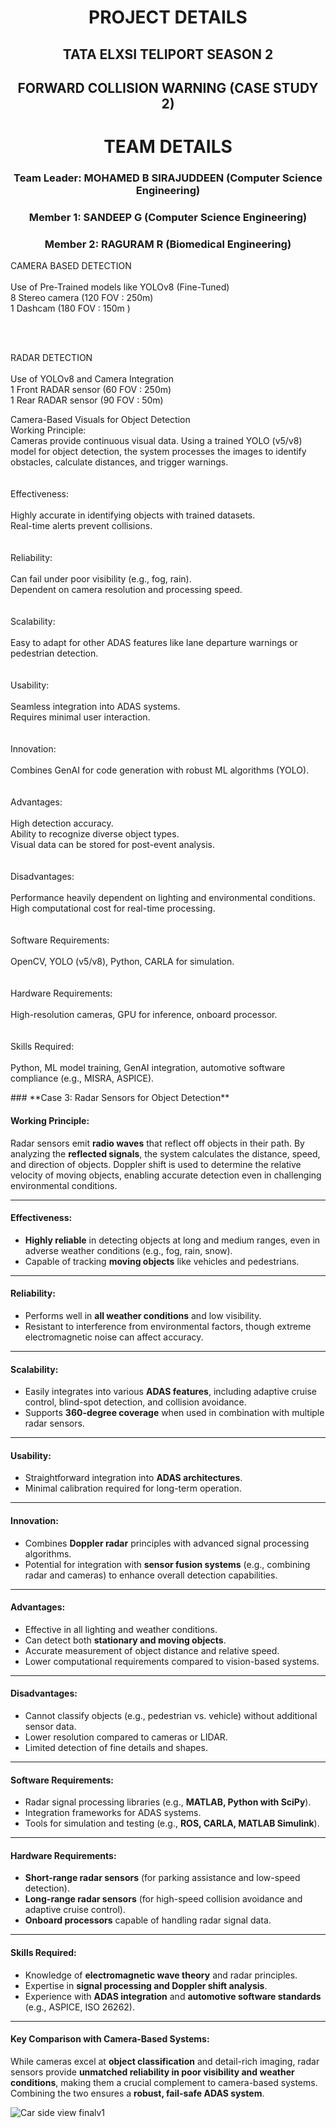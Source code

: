 
<h1 align="center">PROJECT DETAILS</h1>
<h2 align="center">TATA ELXSI TELIPORT SEASON 2</h2>
<h2 align="center">FORWARD COLLISION WARNING (CASE STUDY 2)</h2>
<h1 align="center">TEAM DETAILS</h1>
<h3 align='center'>Team Leader: 	MOHAMED B SIRAJUDDEEN 	(Computer Science Engineering)</h3>
<h3 align='center'>Member 1: 	SANDEEP G 			(Computer Science Engineering)</h3>
<h3 align='center'>Member 2: 	RAGURAM R 			(Biomedical Engineering)</h3>

<p>CAMERA BASED DETECTION <br/><br/>
Use of Pre-Trained models like YOLOv8 (Fine-Tuned)<br/>8 Stereo camera (120 FOV : 250m)<br/>1 Dashcam (180 FOV : 150m )
</p>
<br/>
<br/>
<p>
RADAR DETECTION<br/><br/>
Use of YOLOv8 and Camera Integration<br/>1 Front RADAR sensor (60 FOV : 250m)<br/>1 Rear RADAR sensor (90 FOV : 50m)
</p>

<p>
Camera-Based Visuals for Object Detection<br/>
Working Principle:<br/>
Cameras provide continuous visual data. Using a trained YOLO (v5/v8) model for object detection, the system processes the images to identify obstacles, calculate distances, and trigger warnings.<br/>
<br/><br/>
Effectiveness:<br/>
<br/>
Highly accurate in identifying objects with trained datasets.<br/>
Real-time alerts prevent collisions.<br/>
  <br/><br/>
Reliability:<br/>
<br/>
Can fail under poor visibility (e.g., fog, rain).<br/>
Dependent on camera resolution and processing speed.<br/>
  <br/><br/>
Scalability:<br/>
<br/>
Easy to adapt for other ADAS features like lane departure warnings or pedestrian detection.<br/>
<br/><br/>
  Usability:<br/>
<br/>
Seamless integration into ADAS systems.<br/>
Requires minimal user interaction.<br/>
  <br/><br/>
Innovation:<br/>
<br/>
Combines GenAI for code generation with robust ML algorithms (YOLO).<br/><br/><br/>
Advantages:<br/>
<br/>
High detection accuracy.<br/>
Ability to recognize diverse object types.<br/>
Visual data can be stored for post-event analysis.<br/>
<br/><br/>
Disadvantages:<br/>
<br/>
Performance heavily dependent on lighting and environmental conditions.<br/>
High computational cost for real-time processing.<br/>
<br/><br/>Software Requirements:<br/>
<br/>
OpenCV, YOLO (v5/v8), Python, CARLA for simulation.<br/>
<br/><br/>
  Hardware Requirements:<br/>
<br/>
High-resolution cameras, GPU for inference, onboard processor.<br/>
<br/><br/>
  Skills Required:<br/>
<br/>
Python, ML model training, GenAI integration, automotive software compliance (e.g., MISRA, ASPICE).
</p>

<p>
  ### **Case 3: Radar Sensors for Object Detection**

#### **Working Principle**:
Radar sensors emit **radio waves** that reflect off objects in their path. By analyzing the **reflected signals**, the system calculates the distance, speed, and direction of objects. Doppler shift is used to determine the relative velocity of moving objects, enabling accurate detection even in challenging environmental conditions.

---

#### **Effectiveness**:
- **Highly reliable** in detecting objects at long and medium ranges, even in adverse weather conditions (e.g., fog, rain, snow).  
- Capable of tracking **moving objects** like vehicles and pedestrians.  

---

#### **Reliability**:
- Performs well in **all weather conditions** and low visibility.  
- Resistant to interference from environmental factors, though extreme electromagnetic noise can affect accuracy.  

---

#### **Scalability**:
- Easily integrates into various **ADAS features**, including adaptive cruise control, blind-spot detection, and collision avoidance.  
- Supports **360-degree coverage** when used in combination with multiple radar sensors.

---

#### **Usability**:
- Straightforward integration into **ADAS architectures**.  
- Minimal calibration required for long-term operation.  

---

#### **Innovation**:
- Combines **Doppler radar** principles with advanced signal processing algorithms.  
- Potential for integration with **sensor fusion systems** (e.g., combining radar and cameras) to enhance overall detection capabilities.

---

#### **Advantages**:
- Effective in all lighting and weather conditions.  
- Can detect both **stationary and moving objects**.  
- Accurate measurement of object distance and relative speed.  
- Lower computational requirements compared to vision-based systems.  

---

#### **Disadvantages**:
- Cannot classify objects (e.g., pedestrian vs. vehicle) without additional sensor data.  
- Lower resolution compared to cameras or LIDAR.  
- Limited detection of fine details and shapes.  

---

#### **Software Requirements**:
- Radar signal processing libraries (e.g., **MATLAB, Python with SciPy**).  
- Integration frameworks for ADAS systems.  
- Tools for simulation and testing (e.g., **ROS, CARLA, MATLAB Simulink**).  

---

#### **Hardware Requirements**:
- **Short-range radar sensors** (for parking assistance and low-speed detection).  
- **Long-range radar sensors** (for high-speed collision avoidance and adaptive cruise control).  
- **Onboard processors** capable of handling radar signal data.  

---

#### **Skills Required**:
- Knowledge of **electromagnetic wave theory** and radar principles.  
- Expertise in **signal processing and Doppler shift analysis**.  
- Experience with **ADAS integration** and **automotive software standards** (e.g., ASPICE, ISO 26262).  

---

#### **Key Comparison with Camera-Based Systems**:
While cameras excel at **object classification** and detail-rich imaging, radar sensors provide **unmatched reliability in poor visibility and weather conditions**, making them a crucial complement to camera-based systems. Combining the two ensures a **robust, fail-safe ADAS system**.
</p>

![Car side view finalv1](https://github.com/user-attachments/assets/c9a53fb7-18fd-44fa-86cf-bdc61ab2a639)

